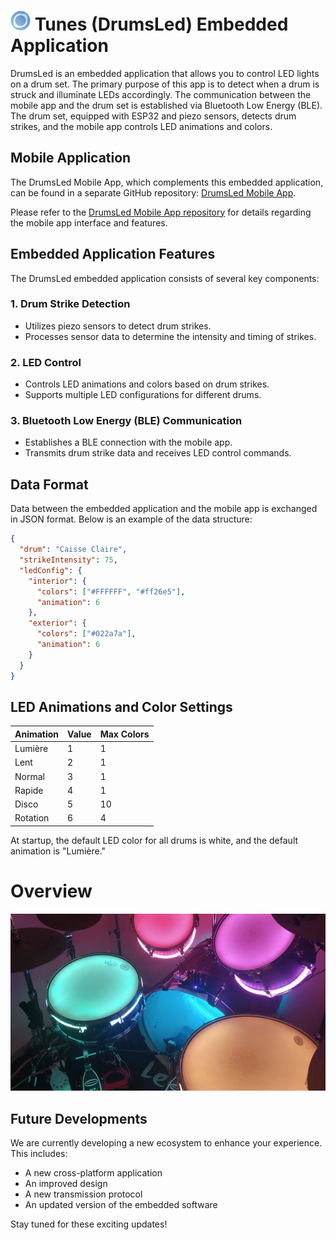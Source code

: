 # ![logo_App](./assets/img/Logo32_New.png) Tunes (DrumsLed) Embedded Application

DrumsLed is an embedded application that allows you to control LED lights on a drum set. The primary purpose of this app is to detect when a drum is struck and illuminate LEDs accordingly. The communication between the mobile app and the drum set is established via Bluetooth Low Energy (BLE). The drum set, equipped with ESP32 and piezo sensors, detects drum strikes, and the mobile app controls LED animations and colors.

## Mobile Application

The DrumsLed Mobile App, which complements this embedded application, can be found in a separate GitHub repository: [DrumsLed Mobile App](https://github.com/maxsans/DrumsLed-Mobile-App).

Please refer to the [DrumsLed Mobile App repository](https://github.com/maxsans/DrumsLed-Mobile-App) for details regarding the mobile app interface and features.

## Embedded Application Features

The DrumsLed embedded application consists of several key components:

### 1. Drum Strike Detection

- Utilizes piezo sensors to detect drum strikes.
- Processes sensor data to determine the intensity and timing of strikes.

### 2. LED Control

- Controls LED animations and colors based on drum strikes.
- Supports multiple LED configurations for different drums.

### 3. Bluetooth Low Energy (BLE) Communication

- Establishes a BLE connection with the mobile app.
- Transmits drum strike data and receives LED control commands.

## Data Format

Data between the embedded application and the mobile app is exchanged in JSON format. Below is an example of the data structure:

```json
{
  "drum": "Caisse Claire",
  "strikeIntensity": 75,
  "ledConfig": {
    "interior": {
      "colors": ["#FFFFFF", "#ff26e5"],
      "animation": 6
    },
    "exterior": {
      "colors": ["#022a7a"],
      "animation": 6
    }
  }
}
```

## LED Animations and Color Settings

| Animation           | Value | Max Colors |
|---------------------|-------|------------|
| Lumière             | 1     | 1          |
| Lent                | 2     | 1          |
| Normal              | 3     | 1          |
| Rapide              | 4     | 1          |
| Disco               | 5     | 10         |
| Rotation            | 6     | 4          |

At startup, the default LED color for all drums is white, and the default animation is "Lumière."

# Overview

![img_drum](./assets/img/img_drum.jpg)


## Future Developments

We are currently developing a new ecosystem to enhance your experience. This includes:

- A new cross-platform application
- An improved design
- A new transmission protocol
- An updated version of the embedded software

Stay tuned for these exciting updates!
